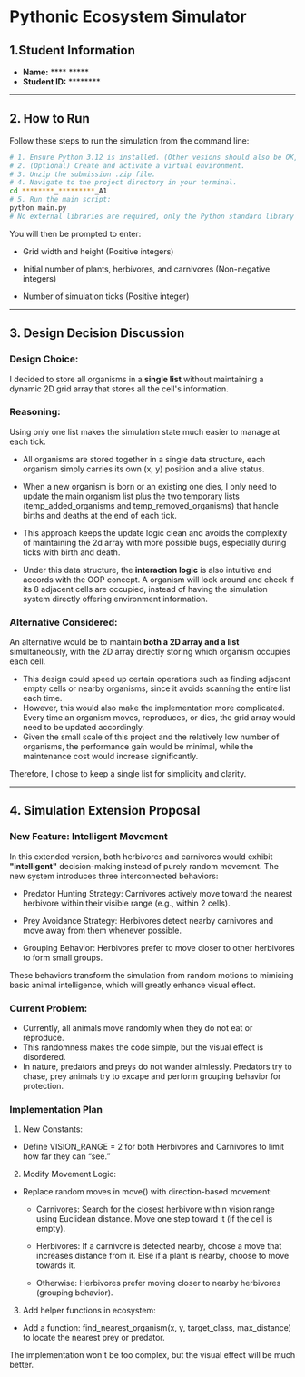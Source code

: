 # Pythonic Ecosystem Simulator 

## 1.Student Information
- **Name:** **** *****
- **Student ID:** ********

---

## 2. How to Run

Follow these steps to run the simulation from the command line:

```bash
# 1. Ensure Python 3.12 is installed. (Other vesions should also be OK, since no external libraries are required)
# 2. (Optional) Create and activate a virtual environment.
# 3. Unzip the submission .zip file.
# 4. Navigate to the project directory in your terminal.
cd ********_*********_A1
# 5. Run the main script:
python main.py
# No external libraries are required, only the Python standard library (random, time, abc) is used.
```
You will then be prompted to enter:

- Grid width and height (Positive integers)

- Initial number of plants, herbivores, and carnivores (Non-negative integers)

- Number of simulation ticks (Positive integer)

---

## 3. Design Decision Discussion
### Design Choice:

I decided to store all organisms in a **single list** without maintaining a dynamic 2D grid array that stores all the cell's information.

### Reasoning:

Using only one list makes the simulation state much easier to manage at each tick.
- All organisms are stored together in a single data structure, each organism simply carries its own (x, y) position and a alive status.
- When a new organism is born or an existing one dies, I only need to update the main organism list plus the two temporary lists (temp_added_organisms and temp_removed_organisms) that handle births and deaths at the end of each tick.
- This approach keeps the update logic clean and avoids the complexity of maintaining the 2d array with more possible bugs, especially during ticks with birth and death.

- Under this data structure, the **interaction logic** is also intuitive and accords with the OOP concept. A organism will look around and check if its 8 adjacent cells are occupied, instead of having the simulation system directly offering environment information.

### Alternative Considered:

An alternative would be to maintain **both a 2D array and a list** simultaneously, with the 2D array directly storing which organism occupies each cell.
- This design could speed up certain operations such as finding adjacent empty cells or nearby organisms, since it avoids scanning the entire list each time.
- However, this would also make the implementation more complicated. Every time an organism moves, reproduces, or dies, the grid array would need to be updated accordingly.
- Given the small scale of this project and the relatively low number of organisms, the performance gain would be minimal, while the maintenance cost would increase significantly.
  
Therefore, I chose to keep a single list for simplicity and clarity.

---

## 4. Simulation Extension Proposal
### New Feature: Intelligent Movement 
In this extended version, both herbivores and carnivores would exhibit **"intelligent"** decision-making instead of purely random movement.
The new system introduces three interconnected behaviors:

- Predator Hunting Strategy: Carnivores actively move toward the nearest herbivore within their visible range (e.g., within 2 cells).

- Prey Avoidance Strategy: Herbivores detect nearby carnivores and move away from them whenever possible.

- Grouping Behavior: Herbivores prefer to move closer to other herbivores to form small groups.

These behaviors transform the simulation from random motions to mimicing basic animal intelligence, which will greatly enhance visual effect.

### Current Problem:
- Currently, all animals move randomly when they do not eat or reproduce.
- This randomness makes the code simple, but the visual effect is disordered.
- In nature, predators and preys do not wander aimlessly. Predators try to chase, prey animals try to excape and perform grouping behavior for protection.

### Implementation Plan

1. New Constants:

- Define VISION_RANGE = 2 for both Herbivores and Carnivores to limit how far they can “see.”

2. Modify Movement Logic:

- Replace random moves in move() with direction-based movement:

  - Carnivores: Search for the closest herbivore within vision range using Euclidean distance. Move one step toward it (if the cell is empty).

  - Herbivores: If a carnivore is detected nearby, choose a move that increases distance from it. Else if a plant is nearby, choose to move towards it.

  - Otherwise: Herbivores prefer moving closer to nearby herbivores (grouping behavior).

3. Add helper functions in ecosystem:

- Add a function: find_nearest_organism(x, y, target_class, max_distance) to locate the nearest prey or predator.

The implementation won't be too complex, but the visual effect will be much better.


